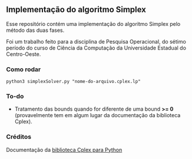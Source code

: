 ## Implementação do algoritmo Simplex

Esse repositório contém uma implementação do algoritmo Simplex pelo método das duas fases.

Foi um trabalho feito para a disciplina de Pesquisa Operacional, do sétimo período do curso de Ciência da Computação da Universidade Estadual do Centro-Oeste.

### Como rodar

`python3 simplexSolver.py "nome-do-arquivo.cplex.lp"`

### To-do

- Tratamento das bounds quando for diferente de uma bound **>= 0** (provavelmente tem em algum lugar da documentação da biblioteca Cplex).

### Créditos
Documentação da [biblioteca Cplex para Python](https://www.ibm.com/docs/en/icos/12.9.0?topic=SSSA5P_12.9.0/ilog.odms.cplex.help/refpythoncplex/html/cplex-module.htm)